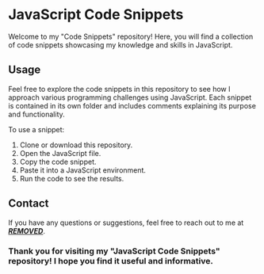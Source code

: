 # JavaScript Code Snippets

Welcome to my "Code Snippets" repository! Here, you will find a collection of code snippets showcasing my knowledge and skills in JavaScript.

## Usage

Feel free to explore the code snippets in this repository to see how I approach various programming challenges using JavaScript. Each snippet is contained in its own folder and includes comments explaining its purpose and functionality.

To use a snippet:

1. Clone or download this repository.
2. Open the JavaScript file.
3. Copy the code snippet.
4. Paste it into a JavaScript environment.
5. Run the code to see the results.

## Contact

If you have any questions or suggestions, feel free to reach out to me at [***REMOVED***](mailto:***REMOVED***).

### Thank you for visiting my "JavaScript Code Snippets" repository! I hope you find it useful and informative.
